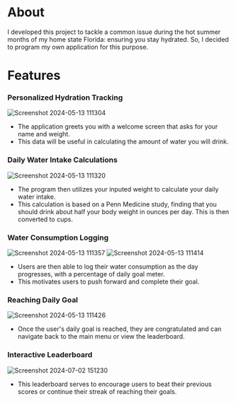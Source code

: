 # About
I developed this project to tackle a common issue during the hot summer months of my home state Florida: ensuring you stay hydrated. So, I decided to program my own application for this purpose.

# Features
### Personalized Hydration Tracking
![Screenshot 2024-05-13 111304](https://github.com/alejgonza04/water-tracker-application/assets/149022594/f1d3ce68-759a-4521-8239-666ad22e2290)
- The application greets you with a welcome screen that asks for your name and weight.
- This data will be useful in calculating the amount of water you will drink.

### Daily Water Intake Calculations
![Screenshot 2024-05-13 111320](https://github.com/alejgonza04/water-tracker-application/assets/149022594/29e5669e-7ec5-4184-a798-975840c9d698)
- The program then utilizes your inputed weight to calculate your daily water intake.
- This calculation is based on a Penn Medicine study, finding that you should drink about half your body weight in ounces per day. This is then converted to cups.

### Water Consumption Logging
![Screenshot 2024-05-13 111357](https://github.com/alejgonza04/water-tracker-application/assets/149022594/d8377981-488c-43e0-a94b-b212fc999160)
![Screenshot 2024-05-13 111414](https://github.com/alejgonza04/water-tracker-application/assets/149022594/b8c1409a-6e1f-4b17-9e6e-15451e6960b7)
- Users are then able to log their water consumption as the day progresses, with a percentage of daily goal meter.
- This motivates users to push forward and complete their goal.

### Reaching Daily Goal
![Screenshot 2024-05-13 111426](https://github.com/alejgonza04/water-tracker-application/assets/149022594/7ce206f0-4bed-4a6f-a3a9-d70f8c0044c7)
- Once the user's daily goal is reached, they are congratulated and can navigate back to the main menu or view the leaderboard.

### Interactive Leaderboard
![Screenshot 2024-07-02 151230](https://github.com/alejgonza04/water-tracker-application/assets/149022594/5bebfb0d-2dbf-44ec-b738-83b39549cfbc)
- This leaderboard serves to encourage users to beat their previous scores or continue their streak of reaching their goals.
